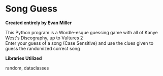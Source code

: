 # Song Guess

<b> Created entirely by Evan Miller </b>

This Python program is a Wordle-esque guessing game with all of Kanye West's Discography, up to Vultures 2 <br>
Enter your guess of a song (Case Sensitive) and use the clues given to guess the randomized correct song

<b> Libraries Utilized </b>

random, dataclasses

